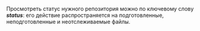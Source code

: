 Просмотреть статус нужного репозитория можно по ключевому слову ***status***: его действие распространяется на подготовленные, неподготовленные и неотслеживаемые файлы.